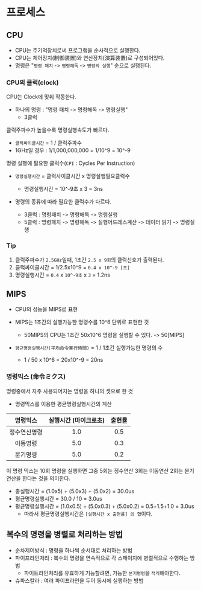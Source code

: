 # 프로세스

## CPU

- CPU는 주기억장치로써 프로그램을 순사적으로 실행한다.
- CPU는 제어장치(制御装置)와 연산장치(演算装置)로 구성되어있다.
- 명령은 "`명령 패치` -> `명령해독` -> `명령의 실행`" 순으로 실행된다.

### CPU의 클럭(clock)
CPU는 Clock에 맞춰 작동한다.

- 하나의 명령 : "명령 패치 -> 명령해독 -> 명령실행" 
  - 3클럭
  
클럭주파수가 높을수록 명령실행속도가 빠르다.
- `클럭싸이클시간` = 1 / 클럭주파수
- 1GHz일 경우 : 1/1,000,000,000 = 1/10^9 = 10^-9

명령 실행에 필요한 클럭수(`CPI` : Cycles Per Instruction)
- `명령실행시간` = 클럭사이클시간 x 명령실행필요클럭수
  - 명령실행시간 = 10^-9초 x 3 = 3ns
  
- 명령의 종류에 따라 필요한 클럭수가 다르다.
  - 3클럭 : 명령패치 -> 명령해독 -> 명령실행
  - 5클럭 : 명령패치 -> 명령해독 -> 실행어드레스계산 -> 데이터 읽기 ->  명령실행

### Tip
1. 클럭주파수가 `2.5GHz`일때, 1초간 `2.5 x 9회`의 클럭신호가 출력된다.
2. 클럭싸이클시간 = 1/2.5x10^9 = `0.4 x 10^-9 [초]`
3. 명령실행시간 = `0.4` x `10^-9초` x `3` = 1.2ns

## MIPS
- CPU의 성능을 MIPS로 표현
- MIPS는 1초간의 실행가능한 명령수를 10^6 단위로 표현한 것
  - 50MIPS의 CPU는 1초간 50x10^6 명령을 실행할 수 있다. -> 50[MIPS]
  
- `평균명령실행시간(平均命令実行時間)` = 1 / 1초간 실행가능한 명령의 수 
  - 1 / 50 x 10^6 = 20x10^-9 = 20ns

### 명령믹스 (命令ミクス)
명령중에서 자주 사용되어지는 명령을 하나의 셋으로 한 것

- 명령믹스를 이용한 평균명령실행시간의 계산

 |    명령믹스           |    실행시간 (마이크로초)   | 출현률 |
 | :----------------: | :------------------: |:----: |
 |   정수연산명령   |    1.0  | 0.5|
 |    이동명령      |        5.0   |0.3     |
 |  분기명령  | 5.0 | 0.2 |
 
이 명령 믹스는 10회 명령을 실행하면 그중 5회는 정수연산 3회는 이동연산  2회는 분기연산을 한다는 것을 의미한다.

- 총실행시간 = (1.0x5) + (5.0x3) + (5.0x2) = 30.0us
- 평균명령실행시간 = 30.0 / 10 = 3.0us
- 평균명령실행시간 = (1.0x0.5) + (5.0x0.3) + (5.0x0.2) = 0.5+1.5+1.0 = 3.0us 
  - 따라서 평균명령실행시간은 `[실행시간 x 출현률] 의 합`이다.
  
## 복수의 명령을 병렬로 처리하는 방법
- 순차제어방식 : 명령을 하나씩 순서대로 처리하는 방법
- 파이프라인처리 : 복수의 명령을 연속적으로 각 스페이지에 병렬적으로 수행하는 방법
  - 파이트라인처리를 유효하게 기능할려면, 가능한 `분기명령`을 `적게`해야한다.
- 슈파스칼라 : 여러 파이프라인을 두어 동시에 실행하는 방법

